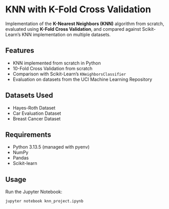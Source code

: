 # KNN with K-Fold Cross Validation

Implementation of the **K-Nearest Neighbors (KNN)** algorithm from scratch, evaluated using **K-Fold Cross Validation**, and compared against Scikit-Learn’s KNN implementation on multiple datasets.

## Features
- KNN implemented from scratch in Python  
- 10-Fold Cross Validation from scratch  
- Comparison with Scikit-Learn’s `KNeighborsClassifier`  
- Evaluation on datasets from the UCI Machine Learning Repository  

## Datasets Used
- Hayes-Roth Dataset  
- Car Evaluation Dataset  
- Breast Cancer Dataset  

## Requirements
- Python 3.13.5 (managed with pyenv)
- NumPy  
- Pandas  
- Scikit-learn  

## Usage
Run the Jupyter Notebook:  
```bash
jupyter notebook knn_project.ipynb
